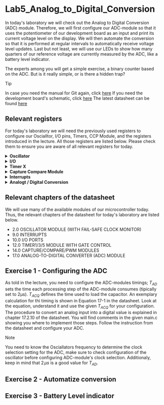 # Lab5_Analog_to_Digital_Conversion
In today's laboratory we will check out the Analog to Digital Conversion (ADC) module. Therefore, we will first configure our ADC-module so that it uses the potentiometer of our development board as an input and print its current voltage level on the display. We will then automate the conversion so that it is performed at regular intervals to automatically receive voltage level updates. Last but not least, we will use our LEDs to show how many quarters of our reference voltage are currently measured by the ADC, like a battery level indicator.

The experts among you will get a simple exercise, a binary counter based on the ADC. But is it really simple, or is there a hidden trap?

> [!TIP]
> In case you need the manual for Git again, click [here](https://github.com/MicrocontrollerApplications/Utilities/blob/main/git.md)
> If you need the development board's schematic, click [here](https://raw.githubusercontent.com/MicrocontrollerApplications/Lab2_InputOutput/refs/heads/main/images/uCquick_Board_2018_01.svg)
> The latest datasheet can be found [here](https://ww1.microchip.com/downloads/aemDocuments/documents/MCU08/ProductDocuments/DataSheets/PIC18%28L%29F2X-4XK22-Data-Sheet-40001412H.pdf)

## Relevant registers
For today's laboratory we will need the previously used registers to configure our Oscialltor, I/O pins, Timers, CCP Module, and the
registers introduced in the lecture. All those registers are listed below. Please check them to ensure you are aware
of all relevant registers for today.
<details>
<summary><strong>Oscillator</strong></summary>
<table>
<tr><th align="left">OSCCON</th><td>is used to set the frequency (IRCF)</td></tr>
</table>
</details>
<details>
<summary><strong>I/O</strong></summary>
<table>
<tr><th align="left">TRISB</th><td> sets the direction of a pin: "0" = output, "1" = input</td></tr>
<tr><th align="left">PORTB</th><td> reads the logic level at the pin: "0" = 0-0.8 V, "1" = Vdd (1.6-3.3 V or 2.0-5.0 V for TTL inputs)</td></tr>
<tr><th align="left">LATB</th><td> set the output voltage of a pin: "0" = 0 V, "1" = Vdd (3.3 V or 5 V)</td></tr>
<tr><th align="left">ANSELB</th><td> sets a pin as digital or analog: "0" = digital, "1" = analog</td></tr>
<tr><th align="left">OSCCON</th><td> sets the oscillator freq.: 0x50 = 4 MHz, 0x30 = 1 MHz. The instruction freq. are 1 MHz and 250 kHz respectively</td></tr>
<tr><th align="left"><i>Register</i>bits.X</th><td> TRISBbits.TRISB3 or LATBbits.LATB3 or PORTBbits.RB3 is the direct access to the bit 3 via a struct (see structures in C).</td></tr>
</table>
</details>

<details>
<summary><strong>Timer X</strong></summary>
<table>
<tr><th align="left">TxCON</th><td> to configure Timerx (today x will be 0 and 1)</td></tr>
<tr><th align="left">TMRx<i>H/L</i></th><td> to set the timer to a given (initial) value</td></tr>
<tr><th align="left">INTCON</th><td> to check Timer0's interrupt (i.e. overflow) flag</td></tr>
</table>
</details>

<details>
<summary><strong>Capture Compare Module</strong></summary>
<table>
<tr><th align="left">CCPxCON</th><td>configure the Capture Compare Module</td></tr>
<tr><th align="left">CCPRx<i>H/L</i></th><td> set comparison value for comparison mode of Capture Compare Module</td></tr>
<tr><th align="left">CCPTMRS0</th><td> set timer to be compared with CCPx<i>H/L</i></td></tr>
<tr><th align="left">PIR1</th><td> to check Capture Compare Module's interrupt flag</td></tr>
</table>
</details>

<details>
<summary><strong>Interrupts</strong></summary>
<table>
<tr><th align="left">INTCON</th><td>globally enable Interrupts, Peripheral Interrupts and Timer0 Interrupt. Read/Write Timer0 interrupt flag (overflow flag)</td></tr>
<tr><th align="left">INTCON2</th><td>configure interrupt behaviour for external signals (e.g. buttons)</td></tr>
<tr><th align="left">INTCON3</th><td>enable interrupts for special pins and read / write their interrupt flag</td></tr>
<tr><th align="left">PIR</th><td>contains the flags for peripheral interrupts</td></tr>
<tr><th align="left">PIE</th><td>contains the individual enable bits for the peripheral interrupts</td></tr>
</table>
</details>

<details>
<summary><strong>Analogt / Digital Conversion</strong></summary>
<table>
<tr><th align="left">ADCON0</th><td>Select Channel (i.e. pin) as input for conversion, enable ADC-module, and start conversion.</td></tr>
<tr><th align="left">ADCON1</th><td>Select positive and negatie voltage reference.</td></tr>
<tr><th align="left">ADCON2</th><td>Configure justification of conversion result, Acquisition time, and conversion clock. </td></tr>
<tr><th align="left">ADRES</th><td>Read conversion result as 16 bit value. Use ADRESH and ADRESL to read result as two 8 bit values.</td></tr>
</table>
</details>

## Relevant chapters of the datasheet
We will use many of the available modules of our microcontroller today. Thus, the relevant chapters of the datasheet 
for today's laboratory are listed below.
- 2.0 OSCILLATOR MODULE (WITH FAIL-SAFE CLOCK MONITOR)
- 9.0 INTERRUPTS
- 10.0 I/O PORTS
- 12.0 TIMER1/3/5 MODULE WITH GATE CONTROL
- 14.0 CAPTURE/COMPARE/PWM MODULES
- 17.0 ANALOG-TO-DIGITAL CONVERTER (ADC) MODULE

## Exercise 1 - Configuring the ADC
As told in the lecture, you need to configure the ADC-modules timings; $T_{AD}$ sets the time each processing step of the ADC-module consumes (tipically set to 2µs). $T_{ACQ}$ defines the time used to load the capacitor. An exemplary calculation for thi timing is shown in Equation 17-1 in the datasheet. Look at the equation, understand it and use the given $T_{ACQ}$ for your configuration.
The procedure to convert an analog input into a digital value is explained in chapter 17.2.10 of the datasheet. You will find comments in the given main.c showing you where to implement those steps. Follow the instruction from the datasheet and configure your ADC.

> [!NOTE]
> You need to know the Osciallators frequency to determine the clock selection setting for the ADC, make sure to check configuration of the oscillator before configuring ADC-module's clock selection. Additionaly, keep in mind that $2\,\mu s$ is a good value for $T_{AD}$.


## Exercise 2 - Automatize conversion


## Exercise 3 - Battery Level indicator